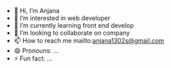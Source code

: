 - 👋 Hi, I’m Anjana
- 👀 I’m interested in web developer 
- 🌱 I’m currently learning front end develop
- 💞️ I’m looking to collaborate on company 
- 📫 How to reach me mailto:anjana1302s@gmail.com
- 😄 Pronouns: ...
- ⚡ Fun fact: ...

<!---
Anjana1302s/Anjana1302s is a ✨ special ✨ repository because its `README.md` (this file) appears on your GitHub profile.
You can click the Preview link to take a look at your changes.
--->

